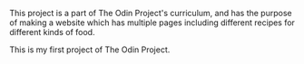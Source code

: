 This project is a part of The Odin Project's curriculum, and has the purpose of making a website which has multiple pages including different recipes for different kinds of food.

This is my first project of The Odin Project.